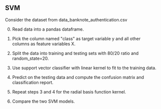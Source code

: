## SVM
Consider the dataset from data_banknote_authentication.csv

0) Read data into a pandas dataframe.

1) Pick the column named "class" as target variable y and all other columns as feature variables X.

2) Split the data into training and testing sets with 80/20 ratio and random_state=20.

3) Use support vector classifier with linear kernel to fit to the training data.

4) Predict on the testing data and compute the confusion matrix and classification report.

5) Repeat steps 3 and 4 for the radial basis function kernel.

6) Compare the two SVM models.
